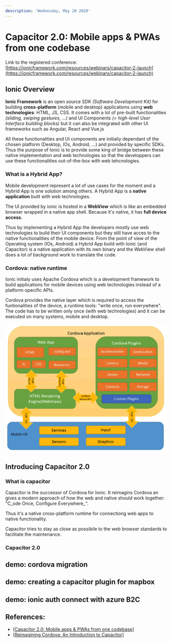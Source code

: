 ```yaml
---
description: 'Wednesday, May 20 2020'
---
```


# Capacitor 2.0: Mobile apps & PWAs from one codebase

Link to the registered conference: [https://ionicframework.com/resources/webinars/capacitor-2-launch](https://ionicframework.com/resources/webinars/capacitor-2-launch) 

## Ionic Overview

**Ionic Framework**  is an open source  SDK _\(Software Development Kit\)_ for building **cross-platform** \(mobile and desktop\) applications using **web technologies**: HTML, JS, CSS. It comes with a lot of pre-built functionalities _\(sliding, swiping gestures, ...\)_ and UI Components _\(= high-level  User Interface building blocks\)_ but it can also be integrated with other UI frameworks such as Angular, React and Vue.js

All these functionalities  and UI components are initialiy dependant of the chosen platform \(Desktop, IOs, Android, ...\) and provided by specific SDKs. Thus the purpose of Ionic is to provide some king of bridge between these native implementation and web technologies so that the developpers can use these functionalities out-of-the-box with web tehcnologies.

### What is a Hybrid App?

Mobile development represent a lot of use cases for the moment and a Hybrid App is one solution among others. A Hybrid App is a **native application** built with web technologies.

The UI provided by ionic is hosted in a **WebView** which is like an embedded browser wrapped in a native app shell. Because it's native, it has **full device access**.

Thus by implementing a Hybrid App the developers mostly use web technologies to build their UI components but they still have acces to the native functionalities of the mobile device. From the point of view of the Operating system \(IOs, Android\) a Hybrid App build with Ionic \(and Capacitor\) is a native application with its own binary and the WebView shell does a lot of background work to translate the code. 

### Cordova: native runtime

Ionic initialy uses Apache Cordova which is a development framework to build applications for mobile devices using web technologies instead of a platform-specific APIs. 

Cordova provides the native layer which is required to access the funtionalities of the device, a runtime tools: "write once, run everywhere". The code has to be written only once \(with web technologies\) and it can be executed on many systems, mobile and desktop.

![Cordova Principle \(from &quot;Reimagining Cordova: An Introduction to Capacitor&quot;\)](.gitbook/assets/cordova.png)







## Introducing Capacitor 2.0

### What is capacitor

Capacitor is the successor of Cordova for Ionic. It reimagins Cordova an gives a modern approach of how the web and native should work together: "C_ode Once, Configure Everywhere_".

Thus it's a native cross-platform runtime for connectiong web apps to native functionality. 

Capacitor tries to stay as close as possibile to the web browser standards to facilitate the maintenance.

### Capacitor 2.0

## demo: cordova migration

## demo: creating a capacitor plugin for mapbox

## demo: ionic auth connect with azure B2C



## References: 

* \[[Capacitor 2.0: Mobile apps & PWAs from one codebase](https://ionicframework.com/resources/webinars/capacitor-2-launch%20)\]
* \[[Reimagining Cordova: An Introduction to Capacitor](https://ionicframework.com/resources/webinars/reimagining-cordova-building-with-capacitor)\]



